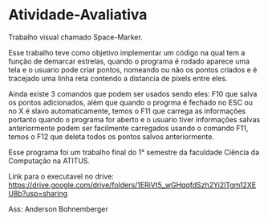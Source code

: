 # Atividade-Avaliativa
Trabalho visual chamado Space-Marker.

  Esse trabalho teve como objetivo implementar um código na qual tem a função de demarcar estrelas, quando o programa é rodado aparece uma tela e o usuario pode criar pontos, nomeando ou não os pontos criados e é tracejado uma linha reta contendo a distancia de pixels entre eles.
  
  Ainda existe 3 comandos que podem ser usados sendo eles: F10 que salva os pontos adicionados, além que quando o progrma é fechado no ESC ou no X é slavo automaticamente, temos o F11 que carrega as informações portanto quando o programa for aberto e o usuario tiver informações salvas anteriormente podem ser facilmente carregados usando o comando F11, temos o F12 que deleta todos os pontos salvos anteriormente.
  
  Esse programa foi um trabalho final do 1° semestre da faculdade Ciência da Computação na ATITUS.

Link para o executavel no drive:  https://drive.google.com/drive/folders/1ERiVt5_wGHqqfdSzh2Yi2lTgm12XEU8b?usp=sharing

  Ass:      Anderson Bohnemberger
